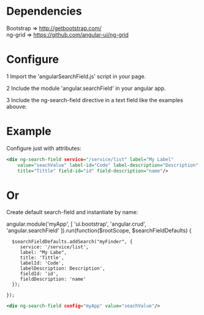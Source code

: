 Dependencies
============

Bootstrap => http://getbootstrap.com/ <br>
ng-grid     => https://github.com/angular-ui/ng-grid


Configure
========

1 Import the 'angularSearchField.js' script in your page. 

2 Include the module 'angular.searchField' in your angular app.

3 Include the ng-search-field directive in a text field like the examples abouve:

Example
=======

Configure just with attributes:

```xml
<div ng-search-field service="/service/list" label="My Label" 
    value="seachValue" label-id="Code" label-description="Description" 
    title="Tittle" field-id="id" field-description="name"/>
```   


Or
==

Create default search-field and instantiate by name:

  angular.module('myApp', [
    'ui.bootstrap',
    'angular.crud',
    'angular.searchField'
    ]).run(function($rootScope, $searchFieldDefaults) {
        
      $searchFieldDefaults.addSearch("myFinder", {
         service: '/service/list',
         label: "My Labe",
         title: 'Tittle',
         labelId: 'Code',
         labelDescription: Description',
         fieldId: 'id',
         fieldDescription: 'name'
      });

    });

```xml 
<div ng-search-field config="myApp" value="seachValue"/> 
```